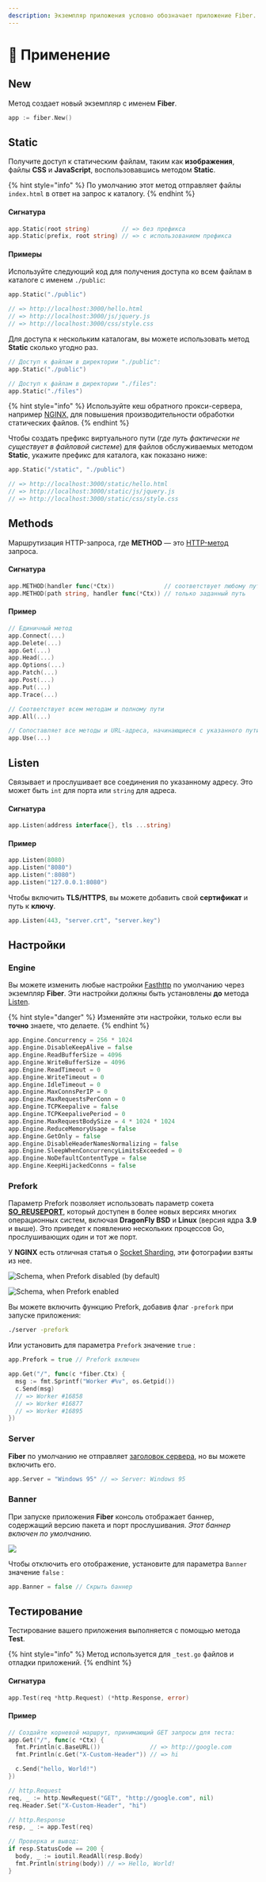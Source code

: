 ```yaml
---
description: Экземпляр приложения условно обозначает приложение Fiber.
---
```


# 🚀 Применение

## New

Метод создает новый экземпляр с именем **Fiber**.

```go
app := fiber.New()
```

## Static

Получите доступ к статическим файлам, таким как **изображения**, файлы **CSS** и **JavaScript**, воспользовавшись методом **Static**.

{% hint style="info" %}
По умолчанию этот метод отправляет файлы `index.html` в ответ на запрос к каталогу.
{% endhint %}

#### Сигнатура

```go
app.Static(root string)         // => без префикса
app.Static(prefix, root string) // => с использованием префикса
```

#### Примеры

Используйте следующий код для получения доступа ко всем файлам в каталоге с именем `./public`:

```go
app.Static("./public")

// => http://localhost:3000/hello.html
// => http://localhost:3000/js/jquery.js
// => http://localhost:3000/css/style.css
```

Для доступа к нескольким каталогам, вы можете использовать метод **Static** сколько угодно раз.

```go
// Доступ к файлам в директории "./public":
app.Static("./public")

// Доступ к файлам в директории "./files":
app.Static("./files")
```

{% hint style="info" %}
Используйте кеш обратного прокси-сервера, например [NGINX,](https://www.nginx.com/resources/wiki/start/topics/examples/reverseproxycachingexample/) для повышения производительности обработки статических файлов.
{% endhint %}

Чтобы создать префикс виртуального пути \(_где путь фактически не существует в файловой системе_\) для файлов обслуживаемых методом **Static**, укажите префикс для каталога, как показано ниже:

```go
app.Static("/static", "./public")

// => http://localhost:3000/static/hello.html
// => http://localhost:3000/static/js/jquery.js
// => http://localhost:3000/static/css/style.css
```

## Methods

Маршрутизация HTTP-запроса, где **METHOD** — это [HTTP-метод](https://developer.mozilla.org/en-US/docs/Web/HTTP/Methods) запроса.

#### Сигнатура

```go
app.METHOD(handler func(*Ctx))              // соответствует любому пути
app.METHOD(path string, handler func(*Ctx)) // только заданный путь
```

#### Пример

```go
// Единичный метод
app.Connect(...)
app.Delete(...)
app.Get(...)
app.Head(...)
app.Options(...)
app.Patch(...)
app.Post(...)
app.Put(...)
app.Trace(...)

// Соответствует всем методам и полному пути
app.All(...)

// Сопоставляет все методы и URL-адреса, начинающиеся с указанного пути
app.Use(...)
```

## Listen

Связывает и прослушивает все соединения по указанному адресу. Это может быть `int` для порта или `string` для адреса.

#### Сигнатура

```go
app.Listen(address interface{}, tls ...string)
```

#### Пример

```go
app.Listen(8080)
app.Listen("8080")
app.Listen(":8080")
app.Listen("127.0.0.1:8080")
```

Чтобы включить **TLS/HTTPS**, вы можете добавить свой **сертификат** и путь к **ключу**.

```go
app.Listen(443, "server.crt", "server.key")
```

## Настройки

### Engine

Вы можете изменить любые настройки [Fasthttp](https://github.com/valyala/fasthttp/blob/master/server.go#L150) по умолчанию через экземпляр **Fiber**. Эти настройки должны быть установлены **до** метода [Listen](application.md#listen).

{% hint style="danger" %}
Изменяйте эти настройки, только если вы **точно** знаете, что делаете.
{% endhint %}

```go
app.Engine.Concurrency = 256 * 1024
app.Engine.DisableKeepAlive = false
app.Engine.ReadBufferSize = 4096
app.Engine.WriteBufferSize = 4096
app.Engine.ReadTimeout = 0
app.Engine.WriteTimeout = 0
app.Engine.IdleTimeout = 0
app.Engine.MaxConnsPerIP = 0
app.Engine.MaxRequestsPerConn = 0
app.Engine.TCPKeepalive = false
app.Engine.TCPKeepalivePeriod = 0
app.Engine.MaxRequestBodySize = 4 * 1024 * 1024
app.Engine.ReduceMemoryUsage = false
app.Engine.GetOnly = false
app.Engine.DisableHeaderNamesNormalizing = false
app.Engine.SleepWhenConcurrencyLimitsExceeded = 0
app.Engine.NoDefaultContentType = false
app.Engine.KeepHijackedConns = false
```

### Prefork

Параметр Prefork позволяет использовать параметр сокета [**SO\_REUSEPORT**](https://lwn.net/Articles/542629/), который доступен в более новых версиях многих операционных систем, включая **DragonFly BSD** и **Linux** \(версия ядра **3.9** и выше\). Это приведет к появлению нескольких процессов Go, прослушивающих один и тот же порт.

У **NGINX** есть отличная статья о [Socket Sharding](https://www.nginx.com/blog/socket-sharding-nginx-release-1-9-1/), эти фотографии взяты из нее.

![Schema, when Prefork disabled \(by default\)](https://cdn.wp.nginx.com/wp-content/uploads/2015/05/Slack-for-iOS-Upload-1-e1432652484191.png)

![Schema, when Prefork enabled](https://cdn.wp.nginx.com/wp-content/uploads/2015/05/Slack-for-iOS-Upload-e1432652376641.png)

Вы можете включить функцию Prefork, добавив флаг `-prefork`  при запуске приложения:

```bash
./server -prefork
```

Или установить для параметра `Prefork`  значение `true` :

```go
app.Prefork = true // Prefork включен

app.Get("/", func(c *fiber.Ctx) {
  msg := fmt.Sprintf("Worker #%v", os.Getpid())
  c.Send(msg)
  // => Worker #16858
  // => Worker #16877
  // => Worker #16895
})
```

### Server

**Fiber** по умолчанию не отправляет [заголовок сервера](https://developer.mozilla.org/en-US/docs/Web/HTTP/Headers/Server), но вы можете включить его.

```go
app.Server = "Windows 95" // => Server: Windows 95
```

### Banner

При запуске приложения **Fiber** консоль отображает баннер, содержащий версию пакета и порт прослушивания. _Этот баннер включен по умолчанию._

![](.gitbook/assets/screenshot-2020-02-08-at-13.18.27.png)

Чтобы отключить его отображение, установите для параметра `Banner`  значение `false` :

```go
app.Banner = false // Скрыть баннер
```

## Тестирование

Тестирование вашего приложения выполняется с помощью метода **Test**.

{% hint style="info" %}
Метод используется для `_test.go` файлов и отладки приложений.
{% endhint %}

#### Сигнатура

```go
app.Test(req *http.Request) (*http.Response, error)
```

#### Пример

```go
// Создайте корневой маршрут, принимающий GET запросы для теста:
app.Get("/", func(c *Ctx) {
  fmt.Println(c.BaseURL())              // => http://google.com
  fmt.Println(c.Get("X-Custom-Header")) // => hi

  c.Send("hello, World!")
})

// http.Request
req, _ := http.NewRequest("GET", "http://google.com", nil)
req.Header.Set("X-Custom-Header", "hi")

// http.Response
resp, _ := app.Test(req)

// Проверка и вывод:
if resp.StatusCode == 200 {
  body, _ := ioutil.ReadAll(resp.Body)
  fmt.Println(string(body)) // => Hello, World!
}
```

